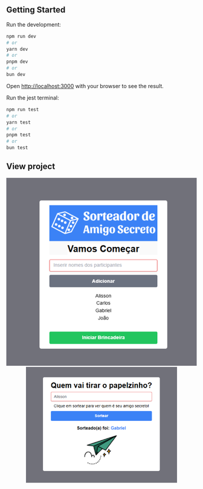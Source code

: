 ## Getting Started

Run the development:

```bash
npm run dev
# or
yarn dev
# or
pnpm dev
# or
bun dev
```

Open [http://localhost:3000](http://localhost:3000) with your browser to see the result.

Run the jest terminal:

```bash
npm run test
# or
yarn test
# or
pnpm test
# or
bun test
```

## View project

<div align="center">
  <img src="public/images/Page 1.png" alt="Tabela" width="800">
  <br>
  <img src="public/images/Page 2.png" alt="Modal" width="400">
</div>
